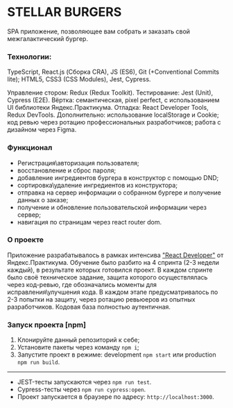 # STELLAR BURGERS
SPA приложение, позволяющее вам собрать и заказать свой межгалактический бургер.

### Технологии: 
TypeScript, React.js (Сборка CRA), JS (ES6), Git (+Conventional Commits lite); HTML5, CSS3 (CSS Modules), Jest, Cypress.

Управление стором: Redux (Redux Toolkit).
Тестирование: Jest (Unit), Cypress (E2E).
Вёртка: семантическая, pixel perfect, с использованием UI библиотеки Яндекс.Практикума.
Отладка: React Developer Tools, Redux DevTools.
Дополнительно: использование localStorage и Cookie; код ревью через ротацию профессиональных разработчиков; работа с дизайном через Figma.

### Функционал
* Регистрация\авторизация пользователя; 
* восстановление и сброс пароля; 
* добавление ингредиентов бургера в конструктор с помощью DND; 
* сортировка\удаление ингредиентов из конструктора; 
* отправка на сервер информации о собранном бургере и получение данных о заказе; 
* получение и обновление пользовательской информации через сервер; 
* навигация по страницам через react router dom.

### О проекте
Приложение разрабатывалось в рамках интенсива ["React Developer"](https://praktikum.yandex.ru/react/) от Яндекс.Практикума. 
Обучение было разбито на 4 спринта (2-3 недели каждый), в результате которых готовился проект. В каждом спринте было своё техническое задание, защита которого осуществлялась через код-ревью, где обозначались моменты для исправления\улучшения кода. В каждом этапе предусматривалось по 2-3 попытки на защиту, через ротацию ревьюеров из опытных разработчиков. 
Кодовая база полностью аутентичная. 

### Запуск проекта [npm]
1. Клонируйте данный репозиторий к себе;
2. Установите пакеты через команду `npm i`;
3. Запустите проект в режиме: development `npm start` или production `npm run build`.
---
* JEST-тесты запускаются через `npm run test`.
* Cypress-тесты через `npm run cypress:open`.
* Проект запускается в браузере по адресу: `http://localhost:3000`.
